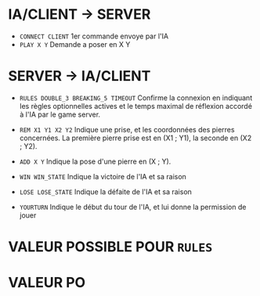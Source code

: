 
# IA/CLIENT -> SERVER

* `CONNECT CLIENT` 1er commande envoye par l'IA
* `PLAY X Y` Demande a poser en X Y


# SERVER ->  IA/CLIENT

* `RULES DOUBLE_3 BREAKING_5 TIMEOUT` Confirme la connexion en indiquant les règles optionnelles actives et le temps maximal de réflexion accordé à l'IA par le game server.

* `REM X1 Y1 X2 Y2` Indique une prise, et les coordonnées des 
pierres concernées. La première pierre prise est en (X1 ; Y1), la seconde en (X2 ; Y2).

* `ADD X Y` Indique la pose d'une pierre en (X ; Y).

* `WIN WIN_STATE` Indique la victoire de l'IA et sa raison 

* `LOSE LOSE_STATE` Indique la défaite de l'IA et sa raison 

* `YOURTURN` Indique le début du tour de l'IA, et lui donne la permission de jouer 

# VALEUR POSSIBLE POUR `RULES`


# VALEUR PO